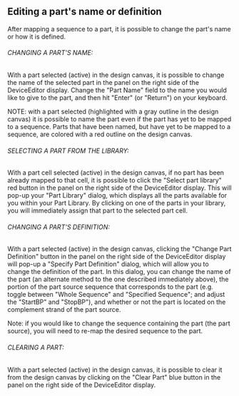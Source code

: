 ## Editing a part's name or definition

After mapping a sequence to a part, it is possible to change the part's name or how it is defined.

###### CHANGING A PART'S NAME:

With a part selected (active) in the design canvas, it is possible to change the name of the selected part in the panel on the right side of the DeviceEditor display. Change the "Part Name" field to the name you would like to give to the part, and then hit "Enter" (or "Return") on your keyboard. 

NOTE: with a part selected (highlighted with a gray outline in the design canvas) it is possible to name the part even if the part has yet to be mapped to a sequence. Parts that have been named, but have yet to be mapped to a sequence, are colored with a red outline on the design canvas.

###### SELECTING A PART FROM THE LIBRARY:

With a part cell selected (active) in the design canvas, if no part has been already mapped to that cell, it is possible to click the "Select part library" red button in the panel on the right side of the DeviceEditor display. This will pop-up your "Part Library" dialog, which displays all the parts available for you within your Part Library. By clicking on one of the parts in your library, you will immediately assign that part to the selected part cell.


###### CHANGING A PART'S DEFINITION:

With a part selected (active) in the design canvas, clicking the "Change Part Definition" button in the panel on the right side of the DeviceEditor display will pop-up a "Specify Part Definition" dialog, which will allow you to change the definition of the part. In this dialog, you can change the name of the part (an alternate method to the one described immediately above), the portion of the part source sequence that corresponds to the part (e.g. toggle between "Whole Sequence" and "Specified Sequence"; and adjust the "StartBP" and "StopBP"), and whether or not the part is located on the complement strand of the part source.

Note: if you would like to change the sequence containing the part (the part source), you will need to re-map the desired sequence to the part.

###### CLEARING A PART:

With a part selected (active) in the design canvas, it is possible to clear it from the design canvas by clicking on the "Clear Part" blue button in the panel on the right side of the DeviceEditor display.

